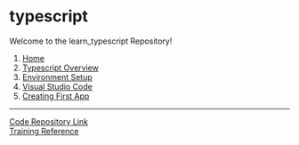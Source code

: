 # typescript

Welcome to the learn_typescript Repository!

1. [Home](https://github.com/vishaljbhandari/learn_typescript/wiki)
2. [Typescript Overview](https://github.com/vishaljbhandari/learn_typescript/wiki/Typescript-Overview)
3. [Environment Setup](https://github.com/vishaljbhandari/learn_typescript/wiki/Environment-Setup)
4. [Visual Studio Code](https://github.com/vishaljbhandari/learn_typescript/wiki/Visual-Studio-Code)
5. [Creating First App](https://github.com/vishaljbhandari/learn_typescript/wiki/Creating-First-App)






***

[Code Repository Link](https://github.com/vishaljbhandari/learn_typescript) <br>
[Training Reference](https://www.udemy.com/course/typescript-the-complete-developers-guide/)
